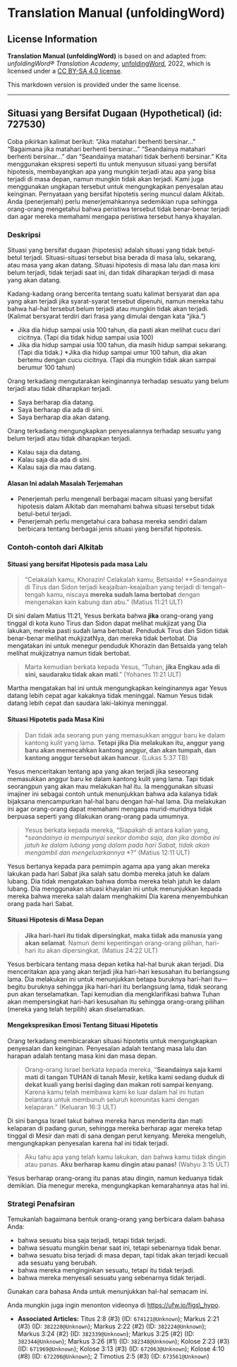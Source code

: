 # Translation Manual (unfoldingWord)

## License Information

**Translation Manual (unfoldingWord)** is based on and adapted from: _unfoldingWord® Translation Academy_, [unfoldingWord](https://unfoldingword.org/utw), 2022, which is licensed under a [CC BY-SA 4.0 license](https://creativecommons.org/licenses/by-sa/4.0/legalcode.en).

This markdown version is provided under the same license.



--------------------------------

## Situasi yang Bersifat Dugaan (Hypothetical) (id: 727530)

Coba pikirkan kalimat berikut: “Jika matahari berhenti bersinar…” “Bagaimana jika matahari berhenti bersinar…” “Seandainya matahari berhenti bersinar…” dan “Seandainya matahari tidak berhenti bersinar.” Kita menggunakan ekspresi seperti itu untuk menyusun situasi yang bersifat hipotesis, membayangkan apa yang mungkin terjadi atau apa yang bisa terjadi di masa depan, namun mungkin tidak akan terjadi. Kami juga menggunakan ungkapan tersebut untuk mengungkapkan penyesalan atau keinginan. Pernyataan yang bersifat hipotetis sering muncul dalam Alkitab. Anda (penerjemah) perlu menerjemahkannya sedemikian rupa sehingga orang\-orang mengetahui bahwa peristiwa tersebut tidak benar\-benar terjadi dan agar mereka memahami mengapa peristiwa tersebut hanya khayalan.

### Deskripsi

Situasi yang bersifat dugaan (hipotesis) adalah situasi yang tidak betul\-betul terjadi. Situasi\-situasi tersebut bisa berada di masa lalu, sekarang, atau masa yang akan datang. Situasi hipotesis di masa lalu dan masa kini belum terjadi, tidak terjadi saat ini, dan tidak diharapkan terjadi di masa yang akan datang.

Kadang\-kadang orang bercerita tentang suatu kalimat bersyarat dan apa yang akan terjadi jika syarat\-syarat tersebut dipenuhi, namun mereka tahu bahwa hal\-hal tersebut belum terjadi atau mungkin tidak akan terjadi. (Kalimat bersyarat terdiri dari frasa yang dimulai dengan kata “jika.”)

* Jika dia hidup sampai usia 100 tahun, dia pasti akan melihat cucu dari cicitnya. (Tapi dia tidak hidup sampai usia 100\)
* Jika dia hidup sampai usia 100 tahun, dia masih hidup sampai sekarang. (Tapi dia tidak.) \*Jika dia hidup sampai umur 100 tahun, dia akan bertemu dengan cucu cicitnya. (Tapi dia mungkin tidak akan sampai berumur 100 tahun)

Orang terkadang mengutarakan keinginannya terhadap sesuatu yang belum terjadi atau tidak diharapkan terjadi.

* Saya berharap dia datang.
* Saya berharap dia ada di sini.
* Saya berharap dia akan datang.

Orang terkadang mengungkapkan penyesalannya terhadap sesuatu yang belum terjadi atau tidak diharapkan terjadi.

* Kalau saja dia datang.
* Kalau saja dia ada di sini.
* Kalau saja dia mau datang.

#### Alasan Ini adalah Masalah Terjemahan

* Penerjemah perlu mengenali berbagai macam situasi yang bersifat hipotesis dalam Alkitab dan memahami bahwa situasi tersebut tidak betul\-betul terjadi.
* Penerjemah perlu mengetahui cara bahasa mereka sendiri dalam berbicara tentang berbagai jenis situasi yang bersifat hipotesis.

### Contoh\-contoh dari Alkitab

#### Situasi yang bersifat Hipotesis pada masa Lalu

> “Celakalah kamu, Khorazin! Celakalah kamu, Betsaida! \*\*Seandainya di Tirus dan Sidon terjadi keajaiban\-keajaiban yang terjadi di tengah\-tengah kamu, niscaya **mereka sudah lama bertobat** dengan mengenakan kain kabung dan abu.” (Matius 11:21 ULT)

Di sini dalam Matius 11:21, Yesus berkata bahwa **jika** orang\-orang yang tinggal di kota kuno Tirus dan Sidon dapat melihat mukjizat yang Dia lakukan, mereka pasti sudah lama bertobat. Penduduk Tirus dan Sidon tidak benar\-benar melihat mukjizatNya, dan mereka tidak bertobat. Dia mengatakan ini untuk menegur penduduk Khorazin dan Betsaida yang telah melihat mukjizatnya namun tidak bertobat.

> Marta kemudian berkata kepada Yesus, “Tuhan, **jika Engkau ada di sini, saudaraku tidak akan mati**.” (Yohanes 11:21 ULT)

Martha mengatakan hal ini untuk mengungkapkan keinginannya agar Yesus datang lebih cepat agar kakaknya tidak meninggal. Namun Yesus tidak datang lebih cepat dan saudara laki\-lakinya meninggal.

#### Situasi Hipotetis pada Masa Kini

> Dan tidak ada seorang pun yang memasukkan anggur baru ke dalam kantong kulit yang lama. **Tetapi jika Dia melakukan itu, anggur yang baru akan memecahkan kantong anggur, dan akan tumpah, dan kantong anggur tersebut akan hancur**. (Lukas 5:37 TB)

Yesus menceritakan tentang apa yang akan terjadi jika seseorang memasukkan anggur baru ke dalam kantong kulit yang lama. Tapi tidak seorangpun yang akan mau melakukan hal itu. Ia menggunakan situasi imajiner ini sebagai contoh untuk menunjukkan bahwa ada kalanya tidak bijaksana mencampurkan hal\-hal baru dengan hal\-hal lama. Dia melakukan ini agar orang\-orang dapat memahami mengapa murid\-muridnya tidak berpuasa seperti yang dilakukan orang\-orang pada umumnya.

> Yesus berkata kepada mereka, “Siapakah di antara kalian yang, \**seandainya ia mempunyai seekor domba saja, dan jika domba ini jatuh ke dalam lubang yang dalam pada hari Sabat, tidak akan mengambil dan mengeluarkannya* \*?” (Matius 12:11 ULT)

Yesus bertanya kepada para pemimpin agama apa yang akan mereka lakukan pada hari Sabat jika salah satu domba mereka jatuh ke dalam lubang. Dia tidak mengatakan bahwa domba mereka telah jatuh ke dalam lubang. Dia menggunakan situasi khayalan ini untuk menunjukkan kepada mereka bahwa mereka salah dalam menghakimi Dia karena menyembuhkan orang pada hari Sabat.

#### Situasi Hipotesis di Masa Depan

> **Jika hari\-hari itu tidak dipersingkat, maka tidak ada manusia yang akan selamat**. Namun demi kepentingan orang\-orang pilihan, hari\-hari itu akan dipersingkat. (Matius 24:22 ULT)

Yesus berbicara tentang masa depan ketika hal\-hal buruk akan terjadi. Dia menceritakan apa yang akan terjadi jika hari\-hari kesusahan itu berlangsung lama. Dia melakukan ini untuk menunjukkan betapa buruknya hari\-hari itu—begitu buruknya sehingga jika hari\-hari itu berlangsung lama, tidak seorang pun akan terselamatkan. Tapi kemudian dia mengklarifikasi bahwa Tuhan akan mempersingkat hari\-hari kesusahan itu sehingga orang\-orang pilihan (mereka yang telah terpilih) akan diselamatkan.

#### Mengekspresikan Emosi Tentang Situasi Hipotetis

Orang terkadang membicarakan situasi hipotetis untuk mengungkapkan penyesalan dan keinginan. Penyesalan adalah tentang masa lalu dan harapan adalah tentang masa kini dan masa depan.

> Orang\-orang Israel berkata kepada mereka, “**Seandainya saja kami mati di tangan TUHAN di tanah Mesir, ketika kami sedang duduk di dekat kuali yang berisi daging dan makan roti sampai kenyang.** Karena kamu telah membawa kami ke luar dalam hal ini hutan belantara untuk membunuh seluruh komunitas kami dengan kelaparan.” (Keluaran 16:3 ULT)

Di sini bangsa Israel takut bahwa mereka harus menderita dan mati kelaparan di padang gurun, sehingga mereka berharap agar mereka tetap tinggal di Mesir dan mati di sana dengan perut kenyang. Mereka mengeluh, mengungkapkan penyesalan karena hal ini tidak terjadi.

> Aku tahu apa yang telah kamu lakukan, dan bahwa kamu tidak dingin atau panas. **Aku berharap kamu dingin atau panas!** (Wahyu 3:15 ULT)

Yesus berharap orang\-orang itu panas atau dingin, namun keduanya tidak demikian. Dia menegur mereka, mengungkapkan kemarahannya atas hal ini.

### Strategi Penafsiran

Temukanlah bagaimana bentuk orang\-orang yang berbicara dalam bahasa Anda:

* bahwa sesuatu bisa saja terjadi, tetapi tidak terjadi.
* bahwa sesuatu mungkin benar saat ini, tetapi sebenarnya tidak benar.
* bahwa sesuatu bisa terjadi di masa depan, tapi tidak akan terjadi kecuali ada sesuatu yang berubah.
* bahwa mereka menginginkan sesuatu, tetapi itu tidak terjadi.
* bahwa mereka menyesali sesuatu yang sebenarnya tidak terjadi.

Gunakan cara bahasa Anda untuk menunjukkan hal\-hal semacam ini.

Anda mungkin juga ingin menonton videonya di https://ufw.io/figs\_hypo.

* **Associated Articles:** Titus 2:8 (#3) (ID: `674121@Unknown`); Markus 2:21 (#3) (ID: `382220@Unknown`); Markus 2:22 (#2) (ID: `382224@Unknown`); Markus 3:24 (#2) (ID: `382339@Unknown`); Markus 3:25 (#2) (ID: `382344@Unknown`); Markus 3:26 (#1) (ID: `382348@Unknown`); Kolose 2:23 (#3) (ID: `671969@Unknown`); Kolose 3:13 (#3) (ID: `672063@Unknown`); Kolose 4:10 (#8) (ID: `672206@Unknown`); 2 Timotius 2:5 (#3) (ID: `673561@Unknown`)

